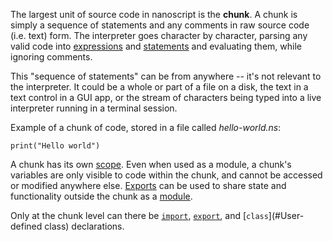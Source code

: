 The largest unit of source code in nanoscript is the **chunk**. A chunk is simply a sequence of statements and any comments in raw source code (i.e. text) form. The interpreter goes character by character, parsing any valid code into [expressions](#Expression) and [statements](#Statement) and evaluating them, while ignoring comments.

This "sequence of statements" can be from anywhere -- it's not relevant to the interpreter. It could be a whole or part of a file on a disk, the text in a text control in a GUI app, or the stream of characters being typed into a live interpreter running in a terminal session.

Example of a chunk of code, stored in a file called *hello-world.ns*:

```nanoscript
print("Hello world")
```

A chunk has its own [scope](#Scope). Even when used as a module, a chunk's variables are only visible to code within the chunk, and cannot be accessed or modified anywhere else. [Exports](#Exporting) can be used to share state and functionality outside the chunk as a [module](#Module).

Only at the chunk level can there be [`import`](#Importing), [`export`](#Exporting), and [`class`](#User-defined class) declarations.
